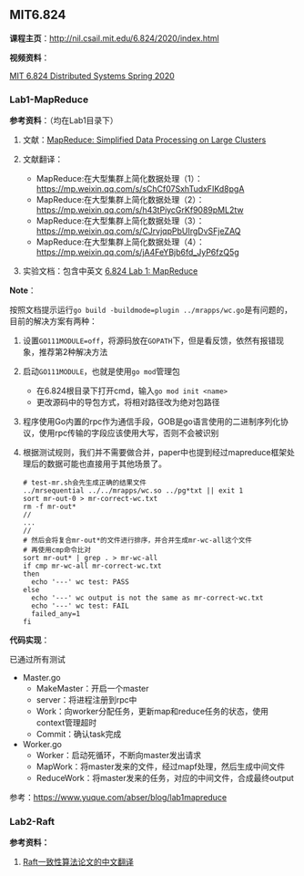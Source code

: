 ## MIT6.824

**课程主页**：http://nil.csail.mit.edu/6.824/2020/index.html

**视频资料**：

[MIT 6.824 Distributed Systems Spring 2020](https://www.bilibili.com/video/BV1x7411M7Sf)

### Lab1-MapReduce
**参考资料**：（均在Lab1目录下）

1. 文献：[MapReduce: Simplified Data Processing on Large Clusters](https://github.com/LMFrank/MIT6.824_Lab/blob/master/Lab1/mapreduce.pdf)

2. 文献翻译：
   - MapReduce:在大型集群上简化数据处理（1）：https://mp.weixin.qq.com/s/sChCf07SxhTudxFIKd8pgA
   - MapReduce:在大型集群上简化数据处理（2）：https://mp.weixin.qq.com/s/h43tPiycGrKf9089pML2tw
   - MapReduce:在大型集群上简化数据处理（3）：https://mp.weixin.qq.com/s/CJrvjqpPbUIrgDvSFjeZAQ
   - MapReduce:在大型集群上简化数据处理（4）：https://mp.weixin.qq.com/s/jA4FeYBjb6fd_JyP6fzQ5g

3. 实验文档：包含中英文
[6.824 Lab 1: MapReduce](http://nil.csail.mit.edu/6.824/2020/labs/lab-mr.html)

**Note**：

按照文档提示运行`go build -buildmode=plugin ../mrapps/wc.go`是有问题的，目前的解决方案有两种：

1. 设置`GO111MODULE=off`，将源码放在`GOPATH`下，但是看反馈，依然有报错现象，推荐第2种解决方法

2. 启动`GO111MODULE`，也就是使用`go mod`管理包
   - 在6.824根目录下打开cmd，输入`go mod init <name>`
   - 更改源码中的导包方式，将相对路径改为绝对包路径
   
3. 程序使用Go内置的rpc作为通信手段，GOB是go语言使用的二进制序列化协议，使用rpc传输的字段应该使用大写，否则不会被识别

4. 根据测试规则，我们并不需要做合并，paper中也提到经过mapreduce框架处理后的数据可能也直接用于其他场景了。

   ```shell
   # test-mr.sh会先生成正确的结果文件
   ../mrsequential ../../mrapps/wc.so ../pg*txt || exit 1
   sort mr-out-0 > mr-correct-wc.txt
   rm -f mr-out*
   //
   ...
   //
   # 然后会将复合mr-out*的文件进行排序，并合并生成mr-wc-all这个文件
   # 再使用cmp命令比对
   sort mr-out* | grep . > mr-wc-all
   if cmp mr-wc-all mr-correct-wc.txt
   then
     echo '---' wc test: PASS
   else
     echo '---' wc output is not the same as mr-correct-wc.txt
     echo '---' wc test: FAIL
     failed_any=1
   fi
   ```

   

**代码实现**：

已通过所有测试

- Master.go
  - MakeMaster：开启一个master
  - server：将进程注册到rpc中
  - Work：向worker分配任务，更新map和reduce任务的状态，使用context管理超时
  - Commit：确认task完成
- Worker.go
  - Worker：启动死循环，不断向master发出请求
  - MapWork：将master发来的文件，经过mapf处理，然后生成中间文件
  - ReduceWork：将master发来的任务，对应的中间文件，合成最终output

参考：https://www.yuque.com/abser/blog/lab1mapreduce

### Lab2-Raft

**参考资料：**

1. [Raft一致性算法论文的中文翻译](https://github.com/maemual/raft-zh_cn)

